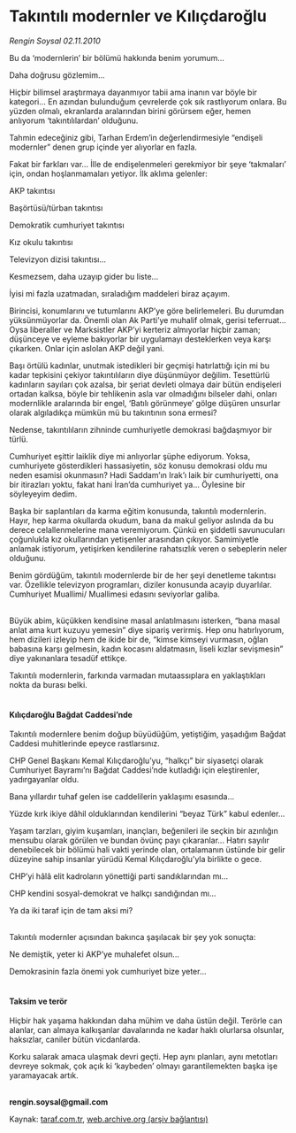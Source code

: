 # Takıntılı modernler ve Kılıçdaroğlu 

*Rengin Soysal 02.11.2010*

<div class="yazi"><p>Bu da ‘modernlerin’ bir bölümü hakkında benim yorumum...</p>
<p>Daha doğrusu gözlemim... </p>
<p>Hiçbir bilimsel araştırmaya dayanmıyor tabii ama inanın var böyle bir kategori... En azından bulunduğum çevrelerde çok sık rastlıyorum onlara. Bu yüzden olmalı, ekranlarda aralarından birini görürsem eğer, hemen anlıyorum ‘takıntılılardan’ olduğunu.</p>
<p>Tahmin edeceğiniz gibi, Tarhan Erdem’in değerlendirmesiyle “endişeli modernler” denen grup içinde yer alıyorlar en fazla.</p>
<p>Fakat bir farkları var... İlle de endişelenmeleri gerekmiyor bir şeye ‘takmaları’ için, ondan hoşlanmamaları yetiyor. İlk aklıma gelenler:</p>
<p>AKP takıntısı</p>
<p>Başörtüsü/türban takıntısı</p>
<p>Demokratik cumhuriyet takıntısı</p>
<p>Kız okulu takıntısı</p>
<p>Televizyon dizisi takıntısı...</p>
<p>Kesmezsem, daha uzayıp gider bu liste...</p>
<p>İyisi mi fazla uzatmadan, sıraladığım maddeleri biraz açayım.</p>
<p>Birincisi, konumlarını ve tutumlarını AKP’ye göre belirlemeleri. Bu durumdan yüksünmüyorlar da. Önemli olan Ak Parti’ye muhalif olmak, gerisi teferruat... Oysa liberaller ve Marksistler AKP’yi kerteriz almıyorlar hiçbir zaman; düşünceye ve eyleme bakıyorlar bir uygulamayı desteklerken veya karşı çıkarken. Onlar için aslolan AKP değil yani.</p>
<p>Başı örtülü kadınlar, unutmak istedikleri bir geçmişi hatırlattığı için mi bu kadar tepkisini çekiyor takıntılıların diye düşünmüyor değilim. Tesettürlü kadınların sayıları çok azalsa, bir şeriat devleti olmaya dair bütün endişeleri ortadan kalksa, böyle bir tehlikenin asla var olmadığını bilseler dahi, onları modernlikle aralarında bir engel, ‘Batılı görünmeye’ gölge düşüren unsurlar olarak algıladıkça mümkün mü bu takıntının sona ermesi?</p>
<p>Nedense, takıntılıların zihninde cumhuriyetle demokrasi bağdaşmıyor bir türlü. </p>
<p>Cumhuriyet eşittir laiklik diye mi anlıyorlar şüphe ediyorum. Yoksa, cumhuriyete gösterdikleri hassasiyetin, söz konusu demokrasi oldu mu neden esamisi okunmasın? Hadi Saddam’ın Irak’ı laik bir cumhuriyetti, ona bir itirazları yoktu, fakat hani İran’da cumhuriyet ya... Öylesine bir söyleyeyim dedim.</p>
<p>Başka bir saplantıları da karma eğitim konusunda, takıntılı modernlerin. Hayır, hep karma okullarda okudum, bana da makul geliyor aslında da bu derece celallenmelerine mana veremiyorum. Çünkü en şiddetli savunucuları çoğunlukla kız okullarından yetişenler arasından çıkıyor. Samimiyetle anlamak istiyorum, yetişirken kendilerine rahatsızlık veren o sebeplerin neler olduğunu.</p>
<p>Benim gördüğüm, takıntılı modernlerde bir de her şeyi denetleme takıntısı var. Özellikle televizyon programları, diziler konusunda acayip duyarlılar. Cumhuriyet Muallimi/ Muallimesi edasını seviyorlar galiba.</p>
<p> <br/>Büyük abim, küçükken kendisine masal anlatılmasını isterken, “bana masal anlat ama kurt kuzuyu yemesin” diye sipariş verirmiş. Hep onu hatırlıyorum, hem dizileri izleyip hem de ikide bir de, “kimse kimseyi vurmasın, oğlan babasına karşı gelmesin, kadın kocasını aldatmasın, liseli kızlar sevişmesin” diye yakınanlara tesadüf ettikçe. </p>
<p>Takıntılı modernlerin, farkında varmadan mutaassıplara en yaklaştıkları nokta da burası belki.</p>
<h4><br/>Kılıçdaroğlu Bağdat Caddesi’nde</h4>
<p>Takıntılı modernlere benim doğup büyüdüğüm, yetiştiğim, yaşadığım Bağdat Caddesi muhitlerinde epeyce rastlarsınız.</p>
<p>CHP Genel Başkanı Kemal Kılıçdaroğlu’yu, “halkçı” bir siyasetçi olarak Cumhuriyet Bayramı’nı Bağdat Caddesi’nde kutladığı için eleştirenler, yadırgayanlar oldu.</p>
<p>Bana yıllardır tuhaf gelen ise caddelilerin yaklaşımı esasında...</p>
<p>Yüzde kırk ikiye dâhil olduklarından kendilerini “beyaz Türk” kabul edenler... </p>
<p>Yaşam tarzları, giyim kuşamları, inançları, beğenileri ile seçkin bir azınlığın mensubu olarak görülen ve bundan övünç payı çıkaranlar... Hatırı sayılır denebilecek bir bölümü hali vakti yerinde olan, ortalamanın üstünde bir gelir düzeyine sahip insanlar yürüdü Kemal Kılıçdaroğlu’yla birlikte o gece.</p>
<p>CHP’yi hâlâ elit kadroların yönettiği parti sandıklarından mı...</p>
<p>CHP kendini sosyal-demokrat ve halkçı sandığından mı...</p>
<p>Ya da iki taraf için de tam aksi mi?</p>
<p> <br/>Takıntılı modernler açısından bakınca şaşılacak bir şey yok sonuçta:</p>
<p>Ne demiştik, yeter ki AKP’ye muhalefet olsun...</p>
<p>Demokrasinin fazla önemi yok cumhuriyet bize yeter...</p>
<h4><br/>Taksim ve terör</h4>
<p>Hiçbir hak yaşama hakkından daha mühim ve daha üstün değil. Terörle can alanlar, can almaya kalkışanlar davalarında ne kadar haklı olurlarsa olsunlar, haksızlar, caniler bütün vicdanlarda.</p>
<p>Korku salarak amaca ulaşmak devri geçti. Hep aynı planları, aynı metotları devreye sokmak, çok açık ki ‘kaybeden’ olmayı garantilemekten başka işe yaramayacak artık.</p>
<p><b><br/>rengin.soysal@gmail.com</b></p></div>

Kaynak: [taraf.com.tr](http://www.taraf.com.tr:80/rengin-soysal/makale-takintili-modernler-ve-kilicdaroglu.htm), [web.archive.org (arşiv bağlantısı)](http://web.archive.org/web/20101103185103/http://www.taraf.com.tr:80/rengin-soysal/makale-takintili-modernler-ve-kilicdaroglu.htm)
